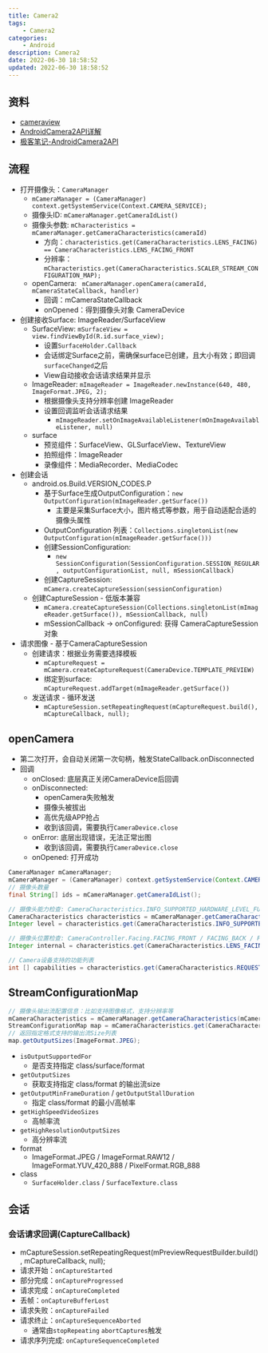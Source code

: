 ```yaml
---
title: Camera2
tags: 
    - Camera2
categories: 
    - Android
description: Camera2
date: 2022-06-30 18:58:52
updated: 2022-06-30 18:58:52
---
```


## 资料
+ [cameraview](https://github.com/google/cameraview)
+ [AndroidCamera2API详解](https://blog.csdn.net/qq_42194101/category_11338722.html)
+ [极客笔记-AndroidCamera2API](https://deepinout.com/android-camera-official-documentation)

## 流程

+ 打开摄像头：`CameraManager`
  + `mCameraManager = (CameraManager) context.getSystemService(Context.CAMERA_SERVICE);`
  + 摄像头ID: `mCameraManager.getCameraIdList()`
  + 摄像头参数: `mCharacteristics = mCameraManager.getCameraCharacteristics(cameraId)`
    + 方向：`characteristics.get(CameraCharacteristics.LENS_FACING) == CameraCharacteristics.LENS_FACING_FRONT`
    + 分辨率：`mCharacteristics.get(CameraCharacteristics.SCALER_STREAM_CONFIGURATION_MAP);`
  + openCamera: ` mCameraManager.openCamera(cameraId, mCameraStateCallback, handler)`
    + 回调：mCameraStateCallback
    + onOpened：得到摄像头对象 CameraDevice
+ 创建接收Surface: ImageReader/SurfaceView
  + SurfaceView: `mSurfaceView = view.findViewById(R.id.surface_view);`
    + 设置`SurfaceHolder.Callback`
    + 会话绑定Surface之前，需确保surface已创建，且大小有效；即回调`surfaceChanged`之后
    + View自动接收会话请求结果并显示
  + ImageReader: `mImageReader = ImageReader.newInstance(640, 480, ImageFormat.JPEG, 2);`
    + 根据摄像头支持分辨率创建 ImageReader
    + 设置回调监听会话请求结果
      + `mImageReader.setOnImageAvailableListener(mOnImageAvailableListener, null)`
  + surface
    + 预览组件：SurfaceView、GLSurfaceView、TextureView
    + 拍照组件：ImageReader
    + 录像组件：MediaRecorder、MediaCodec
+ 创建会话
  + android.os.Build.VERSION_CODES.P
    + 基于Surface生成OutputConfiguration：`new OutputConfiguration(mImageReader.getSurface())`
      + 主要是采集Surface大小，图片格式等参数，用于自动适配合适的摄像头属性
    + OutputConfiguration 列表：`Collections.singletonList(new OutputConfiguration(mImageReader.getSurface()))`
    + 创建SessionConfiguration: 
      + `new SessionConfiguration(SessionConfiguration.SESSION_REGULAR, outputConfigurationList, null, mSessionCallback)`
    + 创建CaptureSession: `mCamera.createCaptureSession(sessionConfiguration)`
  + 创建CaptureSession - 低版本兼容
    + `mCamera.createCaptureSession(Collections.singletonList(mImageReader.getSurface()), mSessionCallback, null)`
    + mSessionCallback -> onConfigured: 获得 CameraCaptureSession 对象
+ 请求图像 - 基于CameraCaptureSession
  + 创建请求：根据业务需要选择模板
    + `mCaptureRequest = mCamera.createCaptureRequest(CameraDevice.TEMPLATE_PREVIEW)`
    + 绑定到surface: `mCaptureRequest.addTarget(mImageReader.getSurface())`
  + 发送请求 - 循环发送
    + `mCaptureSession.setRepeatingRequest(mCaptureRequest.build(), mCaptureCallback, null);`

## openCamera
+ 第二次打开，会自动关闭第一次句柄，触发StateCallback.onDisconnected
+ 回调
  + onClosed: 底层真正关闭CameraDevice后回调
  + onDisconnected: 
    + openCamera失败触发
    + 摄像头被拔出
    + 高优先级APP抢占
    + 收到该回调，需要执行`CameraDevice.close`
  + onError: 底层出现错误，无法正常出图
    + 收到该回调，需要执行`CameraDevice.close`
  + onOpened: 打开成功

```java
CameraManager mCameraManager;
mCameraManager = (CameraManager) context.getSystemService(Context.CAMERA_SERVICE);
// 摄像头数量
final String[] ids = mCameraManager.getCameraIdList();

// 摄像头能力检查: CameraCharacteristics.INFO_SUPPORTED_HARDWARE_LEVEL_FULL
CameraCharacteristics characteristics = mCameraManager.getCameraCharacteristics(id);
Integer level = characteristics.get(CameraCharacteristics.INFO_SUPPORTED_HARDWARE_LEVEL);

// 摄像头位置检查: CameraController.Facing.FACING_FRONT / FACING_BACK / FACING_EXTERNAL
Integer internal = characteristics.get(CameraCharacteristics.LENS_FACING);

// Camera设备支持的功能列表
int [] capabilities = characteristics.get(CameraCharacteristics.REQUEST_AVAILABLE_CAPABILITIES);
```

## StreamConfigurationMap

```java
// 摄像头输出流配置信息：比如支持图像格式，支持分辨率等
mCameraCharacteristics = mCameraManager.getCameraCharacteristics(mCameraId);
StreamConfigurationMap map = mCameraCharacteristics.get(CameraCharacteristics.SCALER_STREAM_CONFIGURATION_MAP);
// 返回指定格式支持的输出流Size列表
map.getOutputSizes(ImageFormat.JPEG);
```

+ `isOutputSupportedFor`
  + 是否支持指定 class/surface/format
+ `getOutputSizes`
  + 获取支持指定 class/format 的输出流size
+ `getOutputMinFrameDuration` / `getOutputStallDuration`
  + 指定 class/format 的最小/高帧率
+ `getHighSpeedVideoSizes`
  + 高帧率流
+ `getHighResolutionOutputSizes`
  + 高分辨率流
+ format
  + ImageFormat.JPEG / ImageFormat.RAW12 / ImageFormat.YUV_420_888 / PixelFormat.RGB_888
+ class
  + `SurfaceHolder.class` / `SurfaceTexture.class`

## 会话
### 会话请求回调(CaptureCallback)
  + mCaptureSession.setRepeatingRequest(mPreviewRequestBuilder.build(), mCaptureCallback, null);
  + 请求开始：`onCaptureStarted`
  + 部分完成：`onCaptureProgressed`
  + 请求完成：`onCaptureCompleted`
  + 丢帧：`onCaptureBufferLost`
  + 请求失败：`onCaptureFailed`
  + 请求终止：`onCaptureSequenceAborted`
      + 通常由`stopRepeating` `abortCaptures`触发
  + 请求序列完成: `onCaptureSequenceCompleted`
